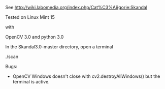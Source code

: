 See http://wiki.labomedia.org/index.php/Cat%C3%A9gorie:Skandal

Tested on Linux Mint 15

with

OpenCV 3.0 and python 3.0


In the Skandal3.0-master directory, open a terminal

 ./scan


Bugs:

- OpenCV Windows doesn't close with cv2.destroyAllWindows() but the terminal is active.
